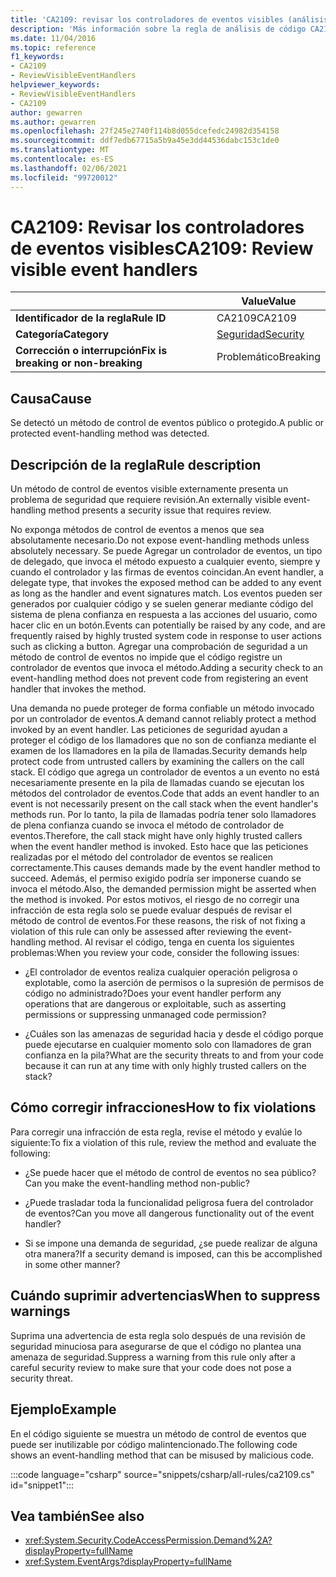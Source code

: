 ```yaml
---
title: 'CA2109: revisar los controladores de eventos visibles (análisis de código)'
description: 'Más información sobre la regla de análisis de código CA2109: revisar los controladores de eventos visibles'
ms.date: 11/04/2016
ms.topic: reference
f1_keywords:
- CA2109
- ReviewVisibleEventHandlers
helpviewer_keywords:
- ReviewVisibleEventHandlers
- CA2109
author: gewarren
ms.author: gewarren
ms.openlocfilehash: 27f245e2740f114b8d055dcefedc24982d354158
ms.sourcegitcommit: ddf7edb67715a5b9a45e3dd44536dabc153c1de0
ms.translationtype: MT
ms.contentlocale: es-ES
ms.lasthandoff: 02/06/2021
ms.locfileid: "99720012"
---
```

# <a name="ca2109-review-visible-event-handlers"></a><span data-ttu-id="12582-103">CA2109: Revisar los controladores de eventos visibles</span><span class="sxs-lookup"><span data-stu-id="12582-103">CA2109: Review visible event handlers</span></span>

| | <span data-ttu-id="12582-104">Value</span><span class="sxs-lookup"><span data-stu-id="12582-104">Value</span></span> |
|-|-|
| <span data-ttu-id="12582-105">**Identificador de la regla**</span><span class="sxs-lookup"><span data-stu-id="12582-105">**Rule ID**</span></span> |<span data-ttu-id="12582-106">CA2109</span><span class="sxs-lookup"><span data-stu-id="12582-106">CA2109</span></span>|
| <span data-ttu-id="12582-107">**Categoría**</span><span class="sxs-lookup"><span data-stu-id="12582-107">**Category**</span></span> |[<span data-ttu-id="12582-108">Seguridad</span><span class="sxs-lookup"><span data-stu-id="12582-108">Security</span></span>](security-warnings.md)|
| <span data-ttu-id="12582-109">**Corrección o interrupción**</span><span class="sxs-lookup"><span data-stu-id="12582-109">**Fix is breaking or non-breaking**</span></span> |<span data-ttu-id="12582-110">Problemático</span><span class="sxs-lookup"><span data-stu-id="12582-110">Breaking</span></span>|

## <a name="cause"></a><span data-ttu-id="12582-111">Causa</span><span class="sxs-lookup"><span data-stu-id="12582-111">Cause</span></span>

<span data-ttu-id="12582-112">Se detectó un método de control de eventos público o protegido.</span><span class="sxs-lookup"><span data-stu-id="12582-112">A public or protected event-handling method was detected.</span></span>

## <a name="rule-description"></a><span data-ttu-id="12582-113">Descripción de la regla</span><span class="sxs-lookup"><span data-stu-id="12582-113">Rule description</span></span>

<span data-ttu-id="12582-114">Un método de control de eventos visible externamente presenta un problema de seguridad que requiere revisión.</span><span class="sxs-lookup"><span data-stu-id="12582-114">An externally visible event-handling method presents a security issue that requires review.</span></span>

<span data-ttu-id="12582-115">No exponga métodos de control de eventos a menos que sea absolutamente necesario.</span><span class="sxs-lookup"><span data-stu-id="12582-115">Do not expose event-handling methods unless absolutely necessary.</span></span> <span data-ttu-id="12582-116">Se puede Agregar un controlador de eventos, un tipo de delegado, que invoca el método expuesto a cualquier evento, siempre y cuando el controlador y las firmas de eventos coincidan.</span><span class="sxs-lookup"><span data-stu-id="12582-116">An event handler, a delegate type, that invokes the exposed method can be added to any event as long as the handler and event signatures match.</span></span> <span data-ttu-id="12582-117">Los eventos pueden ser generados por cualquier código y se suelen generar mediante código del sistema de plena confianza en respuesta a las acciones del usuario, como hacer clic en un botón.</span><span class="sxs-lookup"><span data-stu-id="12582-117">Events can potentially be raised by any code, and are frequently raised by highly trusted system code in response to user actions such as clicking a button.</span></span> <span data-ttu-id="12582-118">Agregar una comprobación de seguridad a un método de control de eventos no impide que el código registre un controlador de eventos que invoca el método.</span><span class="sxs-lookup"><span data-stu-id="12582-118">Adding a security check to an event-handling method does not prevent code from registering an event handler that invokes the method.</span></span>

<span data-ttu-id="12582-119">Una demanda no puede proteger de forma confiable un método invocado por un controlador de eventos.</span><span class="sxs-lookup"><span data-stu-id="12582-119">A demand cannot reliably protect a method invoked by an event handler.</span></span> <span data-ttu-id="12582-120">Las peticiones de seguridad ayudan a proteger el código de los llamadores que no son de confianza mediante el examen de los llamadores en la pila de llamadas.</span><span class="sxs-lookup"><span data-stu-id="12582-120">Security demands help protect code from untrusted callers by examining the callers on the call stack.</span></span> <span data-ttu-id="12582-121">El código que agrega un controlador de eventos a un evento no está necesariamente presente en la pila de llamadas cuando se ejecutan los métodos del controlador de eventos.</span><span class="sxs-lookup"><span data-stu-id="12582-121">Code that adds an event handler to an event is not necessarily present on the call stack when the event handler's methods run.</span></span> <span data-ttu-id="12582-122">Por lo tanto, la pila de llamadas podría tener solo llamadores de plena confianza cuando se invoca el método de controlador de eventos.</span><span class="sxs-lookup"><span data-stu-id="12582-122">Therefore, the call stack might have only highly trusted callers when the event handler method is invoked.</span></span> <span data-ttu-id="12582-123">Esto hace que las peticiones realizadas por el método del controlador de eventos se realicen correctamente.</span><span class="sxs-lookup"><span data-stu-id="12582-123">This causes demands made by the event handler method to succeed.</span></span> <span data-ttu-id="12582-124">Además, el permiso exigido podría ser imponerse cuando se invoca el método.</span><span class="sxs-lookup"><span data-stu-id="12582-124">Also, the demanded permission might be asserted when the method is invoked.</span></span> <span data-ttu-id="12582-125">Por estos motivos, el riesgo de no corregir una infracción de esta regla solo se puede evaluar después de revisar el método de control de eventos.</span><span class="sxs-lookup"><span data-stu-id="12582-125">For these reasons, the risk of not fixing a violation of this rule can only be assessed after reviewing the event-handling method.</span></span> <span data-ttu-id="12582-126">Al revisar el código, tenga en cuenta los siguientes problemas:</span><span class="sxs-lookup"><span data-stu-id="12582-126">When you review your code, consider the following issues:</span></span>

- <span data-ttu-id="12582-127">¿El controlador de eventos realiza cualquier operación peligrosa o explotable, como la aserción de permisos o la supresión de permisos de código no administrado?</span><span class="sxs-lookup"><span data-stu-id="12582-127">Does your event handler perform any operations that are dangerous or exploitable, such as asserting permissions or suppressing unmanaged code permission?</span></span>

- <span data-ttu-id="12582-128">¿Cuáles son las amenazas de seguridad hacia y desde el código porque puede ejecutarse en cualquier momento solo con llamadores de gran confianza en la pila?</span><span class="sxs-lookup"><span data-stu-id="12582-128">What are the security threats to and from your code because it can run at any time with only highly trusted callers on the stack?</span></span>

## <a name="how-to-fix-violations"></a><span data-ttu-id="12582-129">Cómo corregir infracciones</span><span class="sxs-lookup"><span data-stu-id="12582-129">How to fix violations</span></span>

<span data-ttu-id="12582-130">Para corregir una infracción de esta regla, revise el método y evalúe lo siguiente:</span><span class="sxs-lookup"><span data-stu-id="12582-130">To fix a violation of this rule, review the method and evaluate the following:</span></span>

- <span data-ttu-id="12582-131">¿Se puede hacer que el método de control de eventos no sea público?</span><span class="sxs-lookup"><span data-stu-id="12582-131">Can you make the event-handling method non-public?</span></span>

- <span data-ttu-id="12582-132">¿Puede trasladar toda la funcionalidad peligrosa fuera del controlador de eventos?</span><span class="sxs-lookup"><span data-stu-id="12582-132">Can you move all dangerous functionality out of the event handler?</span></span>

- <span data-ttu-id="12582-133">Si se impone una demanda de seguridad, ¿se puede realizar de alguna otra manera?</span><span class="sxs-lookup"><span data-stu-id="12582-133">If a security demand is imposed, can this be accomplished in some other manner?</span></span>

## <a name="when-to-suppress-warnings"></a><span data-ttu-id="12582-134">Cuándo suprimir advertencias</span><span class="sxs-lookup"><span data-stu-id="12582-134">When to suppress warnings</span></span>

<span data-ttu-id="12582-135">Suprima una advertencia de esta regla solo después de una revisión de seguridad minuciosa para asegurarse de que el código no plantea una amenaza de seguridad.</span><span class="sxs-lookup"><span data-stu-id="12582-135">Suppress a warning from this rule only after a careful security review to make sure that your code does not pose a security threat.</span></span>

## <a name="example"></a><span data-ttu-id="12582-136">Ejemplo</span><span class="sxs-lookup"><span data-stu-id="12582-136">Example</span></span>

<span data-ttu-id="12582-137">En el código siguiente se muestra un método de control de eventos que puede ser inutilizable por código malintencionado.</span><span class="sxs-lookup"><span data-stu-id="12582-137">The following code shows an event-handling method that can be misused by malicious code.</span></span>

:::code language="csharp" source="snippets/csharp/all-rules/ca2109.cs" id="snippet1":::

## <a name="see-also"></a><span data-ttu-id="12582-138">Vea también</span><span class="sxs-lookup"><span data-stu-id="12582-138">See also</span></span>

- <xref:System.Security.CodeAccessPermission.Demand%2A?displayProperty=fullName>
- <xref:System.EventArgs?displayProperty=fullName>
